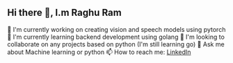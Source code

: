 ## Hi there 👋, I.m Raghu Ram

🔭 I'm currently working on creating vision and speech models using pytorch
🌱 I'm currently learning backend development using golang
👯 I'm looking to collaborate on any projects based on python (I'm still learning go)
💬 Ask me about Machine learning or python
📫 How to reach me: <a href="https://linkedin.com/in/raghu-ram-sai-lingutla-atom" target="blank">LinkedIn</a>
<!--
**RaghuRam2005/RaghuRam2005** is a ✨ _special_ ✨ repository because its `README.md` (this file) appears on your GitHub profile.

Here are some ideas to get you started:

- 🔭 I’m currently working on ...
- 🌱 I’m currently learning ...
- 👯 I’m looking to collaborate on ...
- 🤔 I’m looking for help with ...
- 💬 Ask me about ...
- 📫 How to reach me: ...
- 😄 Pronouns: ...
- ⚡ Fun fact: ...
-->
